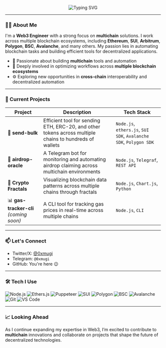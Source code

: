 <p align="center">
  <img src="https://readme-typing-svg.demolab.com?font=Fira+Code&pause=1000&color=00F7FF&width=435&lines=Hi%2C+I'm+0xmugi+%F0%9F%91%BD;Web3+Engineer+%7C+Blockchain+Automation;ETH%2C+SUI%2C+Arbitrum%2C+Polygon%2C+BSC%2C+Avalanche%2C+and+more..." alt="Typing SVG" />
</p>

---

### 👨‍💻 About Me

I'm a **Web3 Engineer** with a strong focus on **multichain** solutions. I work across multiple blockchain ecosystems, including **Ethereum**, **SUI**, **Arbitrum**, **Polygon**, **BSC**, **Avalanche**, and many others. My passion lies in automating blockchain tasks and building efficient tools for decentralized applications.

- 🚀 Passionate about building **multichain** tools and automation
- 🔗 Deeply involved in optimizing workflows across **multiple blockchain ecosystems**
- ⚙️ Exploring new opportunities in **cross-chain** interoperability and decentralized automation

---

### 🚧 Current Projects

| Project | Description | Tech Stack |
|--------|-------------|------------|
| 🧾 **send-bulk** | Efficient tool for sending ETH, ERC-20, and other tokens across multiple chains to hundreds of wallets | `Node.js`, `ethers.js`, `SUI SDK`, `Avalanche SDK`, `Polygon SDK` |
| 🤖 **airdrop-oracle** | A Telegram bot for monitoring and automating airdrop claiming across multichain environments | `Node.js`, `Telegraf`, `REST API` |
| 🧬 **Crypto Fractals** | Visualizing blockchain data patterns across multiple chains through fractals | `Node.js`, `Chart.js`, `Python` |
| 📊 **gas-tracker-cli** *(coming soon)* | A CLI tool for tracking gas prices in real-time across multiple chains | `Node.js`, `CLI` |

---

### 📫 Let's Connect
- Twitter/X: [@0xmugi](https://x.com/0xmugi)
- Telegram: `@0xmugi`
- GitHub: You're here 😉

---

### 🛠 Tech I Use
![Node.js](https://img.shields.io/badge/-Node.js-181717?logo=node.js&logoColor=green)
![Ethers.js](https://img.shields.io/badge/-ethers.js-222222?logo=ethereum&logoColor=white)
![Puppeteer](https://img.shields.io/badge/-Puppeteer-40b5a4?logo=google-chrome&logoColor=white)
![SUI](https://img.shields.io/badge/-SUI-blue?logo=sui&logoColor=white)
![Polygon](https://img.shields.io/badge/-Polygon-8C63FF?logo=polygon&logoColor=white)
![BSC](https://img.shields.io/badge/-BSC-0065FF?logo=binance&logoColor=yellow)
![Avalanche](https://img.shields.io/badge/-Avalanche-e84142?logo=avalanche&logoColor=white)
![Git](https://img.shields.io/badge/-Git-F05032?logo=git&logoColor=white)
![VS Code](https://img.shields.io/badge/-VS%20Code-007ACC?logo=visual-studio-code&logoColor=white)

---

### 📈 Looking Ahead

As I continue expanding my expertise in Web3, I’m excited to contribute to **multichain** innovations and collaborate on projects that shape the future of decentralized technologies.
